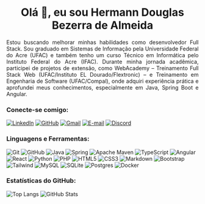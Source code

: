 <h1 align="center">Olá 👋, eu sou Hermann Douglas Bezerra de Almeida</h1>

<p align="justify">Estou buscando melhorar minhas habilidades como desenvolvedor Full Stack. Sou graduado em Sistemas de Informação pela Universidade Federal do Acre (UFAC) e também tenho um curso Técnico em Informática pelo Instituto Federal do Acre (IFAC). Durante minha jornada acadêmica, participei de projetos de extensão, como WebAcademy – Treinamento Full Stack Web (UFAC/Instituto EL Dourado/Flextronic) – e Treinamento em Engenharia de Software (UFAC/Compal), onde adquiri experiência prática e aprofundei meus conhecimentos, especialmente em Java, Spring Boot e Angular.</p>

<h3 align="left">Conecte-se comigo:</h3>

[![LinkedIn](https://img.shields.io/badge/LinkedIn-0077B5?style=for-the-badge&logo=linkedin&logoColor=white)](https://www.linkedin.com/in/hermann-almeida/)
[![GitHub](https://img.shields.io/badge/GitHub-100000?style=for-the-badge&logo=github&logoColor=white)](https://github.com/HermannDouglas)
[![Gmail](https://img.shields.io/badge/Gmail-333333?style=for-the-badge&logo=gmail&logoColor=red)](mailto:hermann.hdba@gmail.com)
[![E-mail](https://img.shields.io/badge/Microsoft_Outlook-0078D4?style=for-the-badge&logo=microsoft-outlook&logoColor=white)](mailto:hermann.almeida@outlook.com)
[![Discord](https://img.shields.io/badge/Discord-7289DA?style=for-the-badge&logo=discord&logoColor=white)](https://discord.com/channels/@hermann.almeida/)

<h3 align="left">Linguagens e Ferramentas:</h3>

![Git](https://img.shields.io/badge/git-F05032?style=for-the-badge&logo=git&logoColor=white)
![GitHub](https://img.shields.io/badge/GitHub-181717?style=for-the-badge&logo=github&logoColor=white)
![Java](https://img.shields.io/badge/java-%23ED8B00.svg?style=for-the-badge&logo=openjdk&logoColor=white)
![Spring](https://img.shields.io/badge/spring-%236DB33F.svg?style=for-the-badge&logo=spring&logoColor=white)
![Apache Maven](https://img.shields.io/badge/Apache%20Maven-C71A36?style=for-the-badge&logo=Apache%20Maven&logoColor=white)
![TypeScript](https://img.shields.io/badge/TypeScript-007ACC?style=for-the-badge&logo=typescript&logoColor=white)
![Angular](https://img.shields.io/badge/Angular-DD0031?style=for-the-badge&logo=angular&logoColor=white)
![React](https://img.shields.io/badge/react-%2320232a.svg?style=for-the-badge&logo=react&logoColor=%2361DAFB)
![Python](https://img.shields.io/badge/python-3670A0?style=for-the-badge&logo=python&logoColor=ffdd54)
![PHP](https://img.shields.io/badge/PHP-777BB4?style=for-the-badge&logo=php&logoColor=white)
![HTML5](https://img.shields.io/badge/HTML5-E34F26?style=for-the-badge&logo=html5&logoColor=white)
![CSS3](https://img.shields.io/badge/CSS3-1572B6?style=for-the-badge&logo=css3&logoColor=white)
![Markdown](https://img.shields.io/badge/Markdown-000?style=for-the-badge&logo=markdown)
![Bootstrap](https://img.shields.io/badge/-boostrap-0D1117?style=for-the-badge&logo=bootstrap&labelColor=0D1117)
![Tailwind](https://img.shields.io/badge/tailwindcss-%2338B2AC.svg?style=for-the-badge&logo=tailwind-css&logoColor=white)
![MySQL](https://img.shields.io/badge/mysql-4479A1.svg?style=for-the-badge&logo=mysql&logoColor=white)
![SQLite](https://img.shields.io/badge/sqlite-%2307405e.svg?style=for-the-badge&logo=sqlite&logoColor=white)
![Postgres](https://img.shields.io/badge/postgres-%23316192.svg?style=for-the-badge&logo=postgresql&logoColor=white)
![Docker](https://img.shields.io/badge/docker-%230db7ed.svg?style=for-the-badge&logo=docker&logoColor=white)

<h3 align="left">Estatísticas do GitHub:</h3>

![Top Langs](https://github-readme-stats-git-masterrstaa-rickstaa.vercel.app/api/top-langs/?username=HermannDouglas&layout=compact&bg_color=1a1b27&border_color=565f89&title_color=7aa2f7&text_color=c0caf5)
![GitHub Stats](https://github-readme-stats.vercel.app/api?username=HermannDouglas&theme=tokyonight&bg_color=1a1b27&border_color=565f89&show_icons=true&icon_color=7aa2f7&title_color=7aa2f7&text_color=c0caf5)
